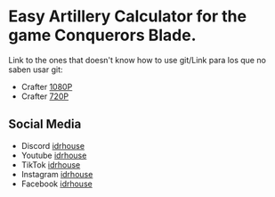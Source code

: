 # Easy Artillery Calculator for the game Conquerors Blade.

Link to the ones that doesn't know how to use git/Link para los que no saben usar git:

- Crafter [1080P](https://www.mediafire.com/file/i21ubvouljteevu/arty_craft_v0.1.exe/file)
- Crafter [720P](https://github.com) 

## Social Media

- Discord [idrhouse](https://discord.com)
- Youtube [idrhouse](https://www.youtube.com/@idrhouse)
- TikTok [idrhouse](https://www.tiktok.com/@idrhouse)
- Instagram [idrhouse](https://www.instagram.com/idr.house)
- Facebook [idrhouse](https://www.fb.com/idrhouse)
